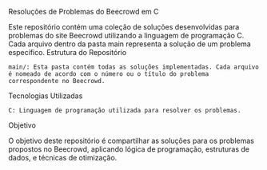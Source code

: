 Resoluções de Problemas do Beecrowd em C

Este repositório contém uma coleção de soluções desenvolvidas para problemas do site Beecrowd utilizando a linguagem de programação C. Cada arquivo dentro da pasta main representa a solução de um problema específico.
Estrutura do Repositório

    main/: Esta pasta contém todas as soluções implementadas. Cada arquivo é nomeado de acordo com o número ou o título do problema correspondente no Beecrowd.

Tecnologias Utilizadas

    C: Linguagem de programação utilizada para resolver os problemas.

Objetivo

O objetivo deste repositório é compartilhar as soluções para os problemas propostos no Beecrowd, aplicando lógica de programação, estruturas de dados, e técnicas de otimização.
